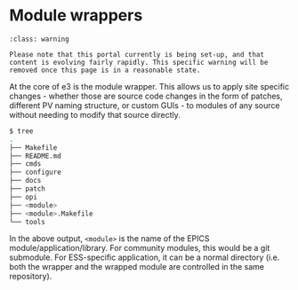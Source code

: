 # Module wrappers

```{admonition} Under Construction
:class: warning

Please note that this portal currently is being set-up, and that content is evolving fairly rapidly. This specific warning will be removed once this page is in a reasonable state. 
```

At the core of e3 is the module wrapper. This allows us to apply site specific changes - whether those are source code changes in the form of patches, different PV naming structure, or custom GUIs - to modules of any source without needing to modify that source directly.

```bash
$ tree
.
├── Makefile
├── README.md
├── cmds
├── configure
├── docs
├── patch
├── opi
├── <module>
├── <module>.Makefile
└── tools
```

In the above output, `<module>` is the name of the EPICS module/application/library. For community modules, this would be a git submodule. For ESS-specific application, it can be a normal directory (i.e. both the wrapper and the wrapped module are controlled in the same repository).
